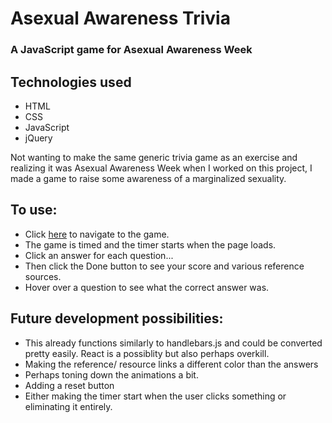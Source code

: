 # Asexual Awareness Trivia
### A JavaScript game for Asexual Awareness Week


## Technologies used

*   HTML
*   CSS
*   JavaScript
*   jQuery

Not wanting to make the same generic trivia game as an exercise and realizing it was Asexual Awareness Week when I worked on this project, I made a game to raise some awareness of a marginalized sexuality. 

## To use:

* Click [here](https://carmelvineyard.github.io/TriviaGame/) to navigate to the game.
* The game is timed and the timer starts when the page loads.
* Click an answer for each question...
* Then click the Done button to see your score and various reference sources.
* Hover over a question to see what the correct answer was.

## Future development possibilities:

* This already functions similarly to handlebars.js and could be converted pretty easily. React is a possiblity but also perhaps overkill.
* Making the reference/ resource links a different color than the answers
* Perhaps toning down the animations a bit.
* Adding a reset button
* Either making the timer start when the user clicks something or eliminating it entirely.
